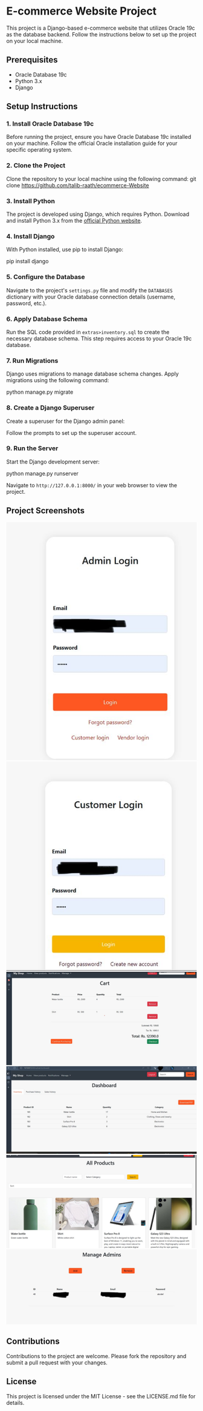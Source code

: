 # E-commerce Website Project

This project is a Django-based e-commerce website that utilizes Oracle 19c as the database backend. Follow the instructions below to set up the project on your local machine.

## Prerequisites

- Oracle Database 19c
- Python 3.x
- Django

## Setup Instructions

### 1. Install Oracle Database 19c

Before running the project, ensure you have Oracle Database 19c installed on your machine. Follow the official Oracle installation guide for your specific operating system.

### 2. Clone the Project

Clone the repository to your local machine using the following command:
git clone https://github.com/talib-raath/ecommerce-Website


### 3. Install Python

The project is developed using Django, which requires Python. Download and install Python 3.x from the [official Python website](https://www.python.org/).

### 4. Install Django

With Python installed, use pip to install Django:

pip install django


### 5. Configure the Database

Navigate to the project's `settings.py` file and modify the `DATABASES` dictionary with your Oracle database connection details (username, password, etc.).

### 6. Apply Database Schema

Run the SQL code provided in `extras>inventory.sql` to create the necessary database schema. This step requires access to your Oracle 19c database.

### 7. Run Migrations

Django uses migrations to manage database schema changes. Apply migrations using the following command:

python manage.py migrate


### 8. Create a Django Superuser

Create a superuser for the Django admin panel:


Follow the prompts to set up the superuser account.

### 9. Run the Server

Start the Django development server:

python manage.py runserver


Navigate to `http://127.0.0.1:8000/` in your web browser to view the project.

## Project Screenshots
![Screenshot of Feature X](/screenshots/ss2.jpeg "Feature X Preview")
![Screenshot of Feature X](/screenshots/ss6.jpeg "Feature X Preview")
![Screenshot of Feature X](/screenshots/ss1.jpeg "Feature X Preview")
![Screenshot of Feature X](/screenshots/ss3.jpeg "Feature X Preview")
![Screenshot of Feature X](/screenshots/ss4.jpeg "Feature X Preview")
![Screenshot of Feature X](/screenshots/ss5.jpeg "Feature X Preview")

## Contributions

Contributions to the project are welcome. Please fork the repository and submit a pull request with your changes.


## License

This project is licensed under the MIT License - see the LICENSE.md file for details.
